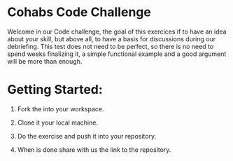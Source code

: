 # Cohabs Code Challenge

Welcome in our Code challenge, the goal of this exercices if to have an idea about your skill, but above all, to have a basis for discussions during our debriefing. This test does not need to be perfect, so there is no need to spend weeks finalizing it, a simple functional example and a good argument will be more than enough.

# Getting Started:

1) Fork the into your workspace.

2) Clone it your local machine.

3) Do the exercise and push it into your repository.

4) When is done share with us the link to the repository.


